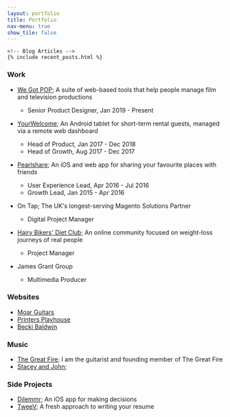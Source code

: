 ```yaml
---
layout: portfolio
title: Portfolio
nav-menu: true
show_tile: false
---
```


    <!-- Blog Articles -->
    {% include recent_posts.html %}

### Work
* [We Got POP](../wegotpop/about); A suite of web-based tools that help people manage film and television productions
    - Senior Product Designer, Jan 2019 - Present
* [YourWelcome](../yourwelcome/about); An Android tablet for short-term rental guests, managed via a remote web dashboard
	- Head of Product, Jan 2017 - Dec 2018
	- Head of Growth, Aug 2017 - Dec 2017
* [Pearlshare](../pearlshare/about); An iOS and web app for sharing your favourite places with friends
    - User Experience Lead, Apr 2016 - Jul 2016
    - Growth Lead, Jan 2015 - Apr 2016
* On Tap; The UK's longest-serving Magento Solutions Partner
	- Digital Project Manager

* [Hairy Bikers' Diet Club](); An online community focused on weight-loss journeys of real people
	- Project Manager 

* James Grant Group
	- Multimedia Producer

### Websites
* [Moar Guitars]()
* [Printers Playhouse]()
* [Becki Baldwin]()

### Music
* [The Great Fire](); I am the guitarist and founding member of The Great Fire
* [Stacey and John](); 

### Side Projects
* [Dilemmr](../dilemmr/about); An iOS app for making decisions
* [TweeV](../tweev/about); A fresh approach to writing your resume



